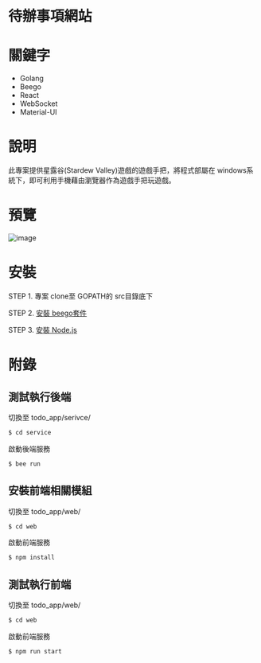 # 待辦事項網站

# 關鍵字

- Golang
- Beego
- React
- WebSocket
- Material-UI

# 說明

此專案提供星露谷(Stardew Valley)遊戲的遊戲手把，將程式部屬在 windows系統下，即可利用手機藉由瀏覽器作為遊戲手把玩遊戲。

# 預覽

![image](https://github.com/lya79/todo_app/blob/master/01.png)

# 安裝

STEP 1. 專案 clone至 GOPATH的 src目錄底下

STEP 2. [安裝 beego套件](https://beego.me/)

STEP 3. [安裝 Node.js](https://nodejs.org/en/)

# 附錄

## 測試執行後端
切換至 todo_app/serivce/
```sh
$ cd service
```

啟動後端服務
```sh
$ bee run
```

## 安裝前端相關模組
切換至 todo_app/web/
```sh
$ cd web
```

啟動前端服務
```sh
$ npm install
```


## 測試執行前端
切換至 todo_app/web/
```sh
$ cd web
```

啟動前端服務
```sh
$ npm run start
```